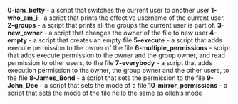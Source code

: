 **0-iam_betty** - a script that switches the current user to another user
**1-who_am_i** - a script that prints the effective username of the current user.
**2-groups** - a script that prints all the groups the current user is part of.
**3-new_owner** - a script that changes the owner of the file to new user
**4-empty** -  a script that creates an empty file
**5-execute** -  a script that adds execute permission to the owner of the file
**6-multiple_permissions** -  script that adds execute permission to the owner and the group owner, and read permission to other users, to the file
**7-everybody** - a script that adds execution permission to the owner, the group owner and the other users, to the file
**8-James_Bond** - a script that sets the permission to the file
**9-John_Doe** - a script that sets the mode of a file
**10-mirror_permissions** - a script that sets the mode of the file hello the same as olleh’s mode
